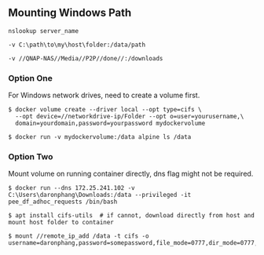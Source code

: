 ## Mounting Windows Path

```console
nslookup server_name
```

```
-v C:\path\to\my\host\folder:/data/path

-v //QNAP-NAS//Media//P2P//done//:/downloads
```

### Option One

For Windows network drives, need to create a volume first.

```console
$ docker volume create --driver local --opt type=cifs \
  --opt device=//networkdrive-ip/Folder --opt o=user=yourusername,\
  domain=yourdomain,password=yourpassword mydockervolume

$ docker run -v mydockervolume:/data alpine ls /data
```

### Option Two

Mount volume on running container directly, dns flag might not be required.

```console
$ docker run --dns 172.25.241.102 -v C:\Users\daronphang\Downloads:/data --privileged -it pee_df_adhoc_requests /bin/bash

$ apt install cifs-utils  # if cannot, download directly from host and mount host folder to container

$ mount //remote_ip_add /data -t cifs -o username=daronphang,password=somepassword,file_mode=0777,dir_mode=0777,uid=1000,gid=1000,cache=strict
```
